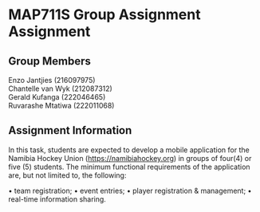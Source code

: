 # MAP711S Group Assignment Assignment

## Group Members ##

Enzo Jantjies (216097975)  
Chantelle van Wyk (212087312)  
Gerald Kufanga (222046465)  
Ruvarashe Mtatiwa (222011068)  

## Assignment Information ##

In this task, students are expected to develop a mobile application for the Namibia Hockey Union (https://namibiahockey.org) in groups of four(4) or five (5) students. The minimum functional requirements of the application are, but not limited to, the following:

• team registration;
• event entries;
• player registration & management;
• real-time information sharing.

